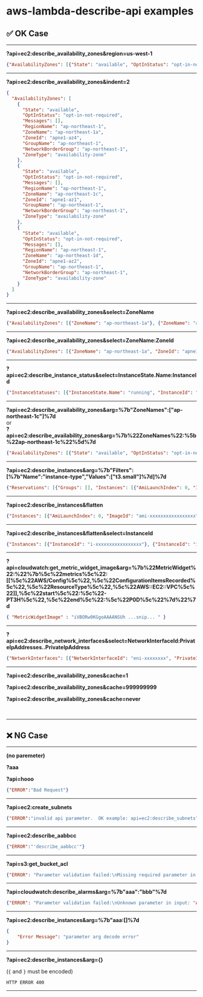 # aws-lambda-describe-api examples

## ✅ OK Case

---

**?api=ec2:describe_availability_zones&region=us-west-1**

```json
{"AvailabilityZones": [{"State": "available", "OptInStatus": "opt-in-not-required", "Messages": [], "RegionName": "us-west-1", "ZoneName": "us-west-1b", "ZoneId": "usw1-az3", "GroupName": "us-west-1", "NetworkBorderGroup": "us-west-1", "ZoneType": "availability-zone"}, {"State": "available", "OptInStatus": "opt-in-not-required", "Messages": [], "RegionName": "us-west-1", "ZoneName": "us-west-1c", "ZoneId": "usw1-az1", "GroupName": "us-west-1", "NetworkBorderGroup": "us-west-1", "ZoneType": "availability-zone"}]}
```

---

**?api=ec2:describe_availability_zones&indent=2**

```json
{
  "AvailabilityZones": [
    {
      "State": "available",
      "OptInStatus": "opt-in-not-required",
      "Messages": [],
      "RegionName": "ap-northeast-1",
      "ZoneName": "ap-northeast-1a",
      "ZoneId": "apne1-az4",
      "GroupName": "ap-northeast-1",
      "NetworkBorderGroup": "ap-northeast-1",
      "ZoneType": "availability-zone"
    },
    {
      "State": "available",
      "OptInStatus": "opt-in-not-required",
      "Messages": [],
      "RegionName": "ap-northeast-1",
      "ZoneName": "ap-northeast-1c",
      "ZoneId": "apne1-az1",
      "GroupName": "ap-northeast-1",
      "NetworkBorderGroup": "ap-northeast-1",
      "ZoneType": "availability-zone"
    },
    {
      "State": "available",
      "OptInStatus": "opt-in-not-required",
      "Messages": [],
      "RegionName": "ap-northeast-1",
      "ZoneName": "ap-northeast-1d",
      "ZoneId": "apne1-az2",
      "GroupName": "ap-northeast-1",
      "NetworkBorderGroup": "ap-northeast-1",
      "ZoneType": "availability-zone"
    }
  ]
}

```

---

**?api=ec2:describe_availability_zones&select=ZoneName**

```json
{"AvailabilityZones": [{"ZoneName": "ap-northeast-1a"}, {"ZoneName": "ap-northeast-1c"}, {"ZoneName": "ap-northeast-1d"}]}
```

---

**?api=ec2:describe_availability_zones&select=ZoneName:ZoneId**

```json
{"AvailabilityZones": [{"ZoneName": "ap-northeast-1a", "ZoneId": "apne1-az4"}, {"ZoneName": "ap-northeast-1c", "ZoneId": "apne1-az1"}, {"ZoneName": "ap-northeast-1d", "ZoneId": "apne1-az2"}]}
```

---

**?api=ec2:describe_instance_status&select=InstanceState.Name:InstanceId**

```json
{"InstanceStatuses": [{"InstanceState.Name": "running", "InstanceId": "i-xxxxxx"}, {"InstanceState.Name": "running", "InstanceId": "i-xxxxxx"}]}
```

---

**?api=ec2:describe_availability_zones&arg=%7b"ZoneNames":["ap-northeast-1c"]%7d**
<br>
 or
<br>
**?api=ec2:describe_availability_zones&arg=%7b%22ZoneNames%22:%5b%22ap-northeast-1c%22%5d%7d**

```json
{"AvailabilityZones": [{"State": "available", "OptInStatus": "opt-in-not-required", "Messages": [], "RegionName": "ap-northeast-1", "ZoneName": "ap-northeast-1c", "ZoneId": "apne1-az1", "GroupName": "ap-northeast-1", "NetworkBorderGroup": "ap-northeast-1", "ZoneType": "availability-zone"}]}
```

---

**?api=ec2:describe_instances&arg=%7b"Filters":[%7b"Name":"instance-type","Values":["t3.small"]%7d]%7d**

```json
{"Reservations": [{"Groups": [], "Instances": [{"AmiLaunchIndex": 0, "ImageId": "ami-xxxxxxxxxxxxxxxxx" 　...snip...　]}
```

---

**?api=ec2:describe_instances&flatten**

```json
{"Instances": [{"AmiLaunchIndex": 0, "ImageId": "ami-xxxxxxxxxxxxxxxxx", "InstanceId": "i-xxxxxxxxxxxxxxxxx",  ...snip...　]}
```

---

**?api=ec2:describe_instances&flatten&select=InstanceId**

```json
{"Instances": [{"InstanceId": "i-xxxxxxxxxxxxxxxxx"}, {"InstanceId": "i-xxxxxxxxxxxxxxxxx"}, {"InstanceId": "i-xxxxxxxxxxxxxxxxx"}, ...snip... ]}
```

---

**?api=cloudwatch:get_metric_widget_image&arg=%7b%22MetricWidget%22:%22%7b%5c%22metrics%5c%22:[[%5c%22AWS/Config%5c%22,%5c%22ConfigurationItemsRecorded%5c%22,%5c%22ResourceType%5c%22,%5c%22AWS::EC2::VPC%5c%22]],%5c%22start%5c%22:%5c%22-PT3H%5c%22,%5c%22end%5c%22:%5c%22P0D%5c%22%7d%22%7d**

```json
{ "MetricWidgetImage" : "iVBORw0KGgoAAAANSUh ...snip... " }
```

---

**?api=ec2:describe_network_interfaces&select=NetworkInterfaceId:PrivateIpAddresses..PrivateIpAddress**

```json
{"NetworkInterfaces": [{"NetworkInterfaceId": "eni-xxxxxxxx", "PrivateIpAddresses..PrivateIpAddress": ["172.31.x.x"]}, {"NetworkInterfaceId": "eni-xxxxxx", "PrivateIpAddresses..PrivateIpAddress": ["172.31.x.x"]} ]}
```

---

**?api=ec2:describe_availability_zones&cache=1**

**?api=ec2:describe_availability_zones&cache=999999999**

**?api=ec2:describe_availability_zones&cache=never**

<br>

---

## ❌ NG Case

---

**(no paremeter)** 

**?aaa** 

**?api=hooo**

```json
{"ERROR":"Bad Request"}
```

---

**?api=ec2:create_subnets**

```json
{"ERROR":"invalid api parameter.  OK example: api=ec2:describe_subnets"}
```

---

**?api=ec2:describe_aabbcc**

```json
{"ERROR":"'describe_aabbcc'"}
```

---

**?api=s3:get_bucket_acl**

```json
{"ERROR": "Parameter validation failed:\nMissing required parameter in input: \"Bucket\""}
```

---

**?api=cloudwatch:describe_alarms&arg=%7b"aaa":"bbb"%7d**

```json
{"ERROR": "Parameter validation failed:\nUnknown parameter in input: "aaa", must be one of: AlarmNames, AlarmNamePrefix, AlarmTypes, ChildrenOfAlarmName, ParentsOfAlarmName, StateValue, ActionPrefix, MaxRecords, NextToken"}
```

---

**?api=ec2:describe_instances&arg=%7b"aaa:[]%7d**

```json
{
    "Error Message": "parameter arg decode error"
}
```

---

**?api=ec2:describe_instances&arg={}**

(```{``` and ```}``` must be encoded)

```
HTTP ERROR 400
```

---

